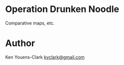 # Operation Drunken Noodle

Comparative maps, etc.  

# Author

Ken Youens-Clark <kyclark@gmail.com>
